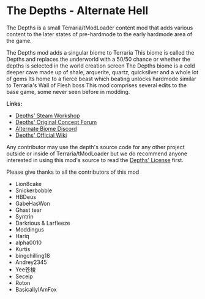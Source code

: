 ﻿# The Depths - Alternate Hell
The Depths is a small Terraria/tModLoader content mod that adds various content to the later states of pre-hardmode to the early hardmode area of the game. 

The Depths mod adds a singular biome to Terraria
This biome is called the Depths and replaces the underworld with a 50/50 chance or whether the depths is selected in the world creation screen
The Depths biome is a cold deeper cave made up of shale, arquerite, quartz, quicksilver and a whole lot of gems
Its home to a fierce beast which beating unlocks hardmode similar to Terraria's Wall of Flesh boss
This mod comprises several edits to the base game, some never seen before in modding. 

**Links:**
- [Depths' Steam Workshop](https://steamcommunity.com/sharedfiles/filedetails/?id=2882567428)
- [Depths' Original Concept Forum](https://forums.terraria.org/index.php?threads/sprites-the-depths-an-alternate-underworld.19859/)
- [Alternate Biome Discord](https://discord.gg/JwEKrVhjA6)
- [Depths' Official Wiki](https://terrariamods.wiki.gg/wiki/The_Depths)

Any contributor may use the depth's source code for any other project outside or inside of Terraria/tModLoader but we do recommend anyone interested in using this mod's source to read the [Depths' License](https://github.com/Lion8cake/TheDepths/tree/main?tab=License-1-ov-file) first.

Please give thanks to all the contributors of this mod
- Lion8cake
- Snickerbobble
- HBDeus
- GabeHasWon
- Ghast tear
- Syntrin
- Darkrious & Larfleeze
- Moddingus
- Hariq
- alpha0010
- Kurtis
- bingchilling18
- Andrey2345
- Yee苍棱
- Seceip
- Roton
- BasicallyIAmFox